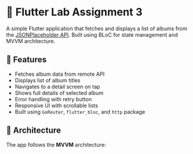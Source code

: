 # 📱 Flutter Lab Assignment 3

A simple Flutter application that fetches and displays a list of albums from the [JSONPlaceholder API](https://jsonplaceholder.typicode.com/). Built using BLoC for state management and MVVM architecture.

## 🔧 Features

- Fetches album data from remote API
- Displays list of album titles
- Navigates to a detail screen on tap
- Shows full details of selected album
- Error handling with retry button
- Responsive UI with scrollable lists
- Built using `GoRouter`, `flutter_bloc`, and `http` package

## 📐 Architecture

The app follows the **MVVM** architecture:


